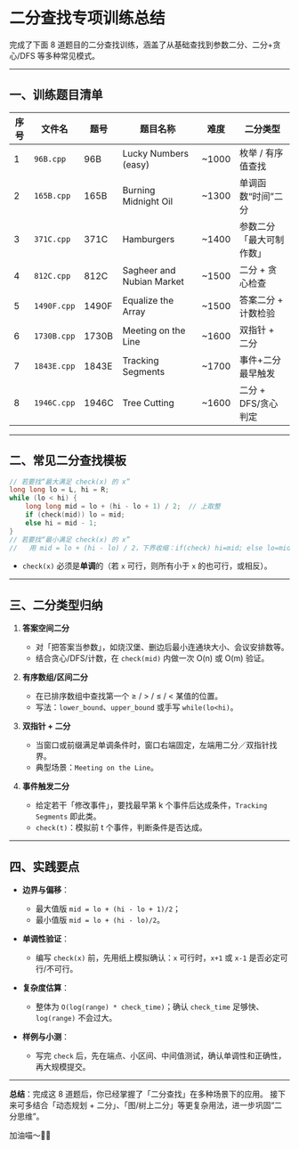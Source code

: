 # 二分查找专项训练总结

完成了下面 8 道题目的二分查找训练，涵盖了从基础查找到参数二分、二分+贪心/DFS 等多种常见模式。

---

## 一、训练题目清单

| 序号 | 文件名         | 题号    | 题目名称                      | 难度     | 二分类型          |
| -- | ----------- | ----- | ------------------------- | ------ | ------------- |
| 1  | `96B.cpp`   | 96B   | Lucky Numbers (easy)      | \~1000 | 枚举 / 有序值查找    |
| 2  | `165B.cpp`  | 165B  | Burning Midnight Oil      | \~1300 | 单调函数“时间”二分    |
| 3  | `371C.cpp`  | 371C  | Hamburgers                | \~1400 | 参数二分「最大可制作数」  |
| 4  | `812C.cpp`  | 812C  | Sagheer and Nubian Market | \~1500 | 二分 + 贪心检查     |
| 5  | `1490F.cpp` | 1490F | Equalize the Array        | \~1500 | 答案二分 + 计数检验   |
| 6  | `1730B.cpp` | 1730B | Meeting on the Line       | \~1600 | 双指针 + 二分      |
| 7  | `1843E.cpp` | 1843E | Tracking Segments         | \~1700 | 事件+二分最早触发     |
| 8  | `1946C.cpp` | 1946C | Tree Cutting              | \~1600 | 二分 + DFS/贪心判定 |

---

## 二、常见二分查找模板

```cpp
// 若要找“最大满足 check(x) 的 x”
long long lo = L, hi = R;
while (lo < hi) {
    long long mid = lo + (hi - lo + 1) / 2;  // 上取整
    if (check(mid)) lo = mid;
    else hi = mid - 1;
}
// 若要找“最小满足 check(x) 的 x”
//   用 mid = lo + (hi - lo) / 2，下界收缩：if(check) hi=mid; else lo=mid+1;
```

- `check(x)` 必须是**单调**的（若 `x` 可行，则所有小于 `x` 的也可行，或相反）。

---

## 三、二分类型归纳

1. **答案空间二分**

    - 对「把答案当参数」，如烧汉堡、删边后最小连通块大小、会议安排数等。
    - 结合贪心/DFS/计数，在 `check(mid)` 内做一次 O(n) 或 O(m) 验证。

2. **有序数组/区间二分**

    - 在已排序数组中查找第一个 ≥ / > / ≤ / < 某值的位置。
    - 写法：`lower_bound`、`upper_bound` 或手写 `while(lo<hi)`。

3. **双指针 + 二分**

    - 当窗口或前缀满足单调条件时，窗口右端固定，左端用二分／双指针找界。
    - 典型场景：`Meeting on the Line`。

4. **事件触发二分**

    - 给定若干「修改事件」，要找最早第 k 个事件后达成条件，`Tracking Segments` 即此类。
    - `check(t)`：模拟前 t 个事件，判断条件是否达成。

---

## 四、实践要点

- **边界与偏移**：

    - 最大值版 `mid = lo + (hi - lo + 1)/2`；
    - 最小值版 `mid = lo + (hi - lo)/2`。

- **单调性验证**：

    - 编写 `check(x)` 前，先用纸上模拟确认：`x` 可行时，`x+1` 或 `x-1` 是否必定可行/不可行。

- **复杂度估算**：

    - 整体为 `O(log(range) * check_time)`；确认 `check_time` 足够快、`log(range)` 不会过大。

- **样例与小测**：

    - 写完 `check` 后，先在端点、小区间、中间值测试，确认单调性和正确性，再大规模提交。

---

**总结**：完成这 8 道题后，你已经掌握了「二分查找」在多种场景下的应用。 接下来可多结合「动态规划 + 二分」、「图/树上二分」等更复杂用法，进一步巩固“二分思维”。

加油喵～🐾✨

